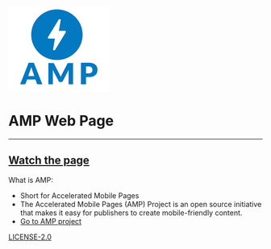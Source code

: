 ![AMP Logo](<img/amp.png> "AMP Logo")


# AMP Web Page
--------------
[Watch the page](
https://frnt-end.github.io/AMP-Site/)
--------------


What is AMP:
* Short for Accelerated Mobile Pages
* The Accelerated Mobile Pages (AMP) Project is an open source initiative that makes it easy for publishers to create mobile-friendly content.
* [Go to AMP project](
https://www.ampproject.org/)





 [LICENSE-2.0](
http://www.apache.org/licenses/LICENSE-2.0)

